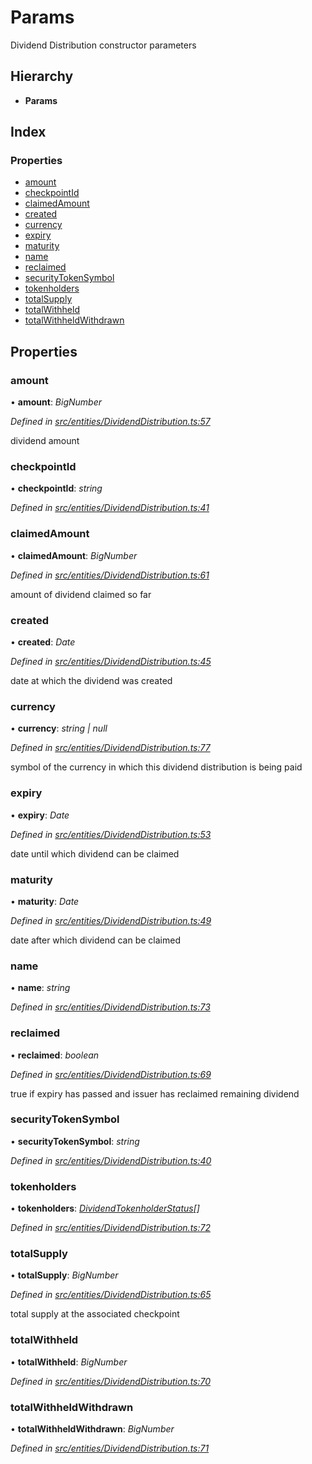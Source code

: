 # Params

Dividend Distribution constructor parameters

## Hierarchy

* **Params**

## Index

### Properties

* [amount]()
* [checkpointId]()
* [claimedAmount]()
* [created]()
* [currency]()
* [expiry]()
* [maturity]()
* [name]()
* [reclaimed]()
* [securityTokenSymbol]()
* [tokenholders]()
* [totalSupply]()
* [totalWithheld]()
* [totalWithheldWithdrawn]()

## Properties

### amount

• **amount**: _BigNumber_

_Defined in_ [_src/entities/DividendDistribution.ts:57_](https://github.com/PolymathNetwork/polymath-sdk/blob/550676f/src/entities/DividendDistribution.ts#L57)

dividend amount

### checkpointId

• **checkpointId**: _string_

_Defined in_ [_src/entities/DividendDistribution.ts:41_](https://github.com/PolymathNetwork/polymath-sdk/blob/550676f/src/entities/DividendDistribution.ts#L41)

### claimedAmount

• **claimedAmount**: _BigNumber_

_Defined in_ [_src/entities/DividendDistribution.ts:61_](https://github.com/PolymathNetwork/polymath-sdk/blob/550676f/src/entities/DividendDistribution.ts#L61)

amount of dividend claimed so far

### created

• **created**: _Date_

_Defined in_ [_src/entities/DividendDistribution.ts:45_](https://github.com/PolymathNetwork/polymath-sdk/blob/550676f/src/entities/DividendDistribution.ts#L45)

date at which the dividend was created

### currency

• **currency**: _string \| null_

_Defined in_ [_src/entities/DividendDistribution.ts:77_](https://github.com/PolymathNetwork/polymath-sdk/blob/550676f/src/entities/DividendDistribution.ts#L77)

symbol of the currency in which this dividend distribution is being paid

### expiry

• **expiry**: _Date_

_Defined in_ [_src/entities/DividendDistribution.ts:53_](https://github.com/PolymathNetwork/polymath-sdk/blob/550676f/src/entities/DividendDistribution.ts#L53)

date until which dividend can be claimed

### maturity

• **maturity**: _Date_

_Defined in_ [_src/entities/DividendDistribution.ts:49_](https://github.com/PolymathNetwork/polymath-sdk/blob/550676f/src/entities/DividendDistribution.ts#L49)

date after which dividend can be claimed

### name

• **name**: _string_

_Defined in_ [_src/entities/DividendDistribution.ts:73_](https://github.com/PolymathNetwork/polymath-sdk/blob/550676f/src/entities/DividendDistribution.ts#L73)

### reclaimed

• **reclaimed**: _boolean_

_Defined in_ [_src/entities/DividendDistribution.ts:69_](https://github.com/PolymathNetwork/polymath-sdk/blob/550676f/src/entities/DividendDistribution.ts#L69)

true if expiry has passed and issuer has reclaimed remaining dividend

### securityTokenSymbol

• **securityTokenSymbol**: _string_

_Defined in_ [_src/entities/DividendDistribution.ts:40_](https://github.com/PolymathNetwork/polymath-sdk/blob/550676f/src/entities/DividendDistribution.ts#L40)

### tokenholders

• **tokenholders**: [_DividendTokenholderStatus_]()_\[\]_

_Defined in_ [_src/entities/DividendDistribution.ts:72_](https://github.com/PolymathNetwork/polymath-sdk/blob/550676f/src/entities/DividendDistribution.ts#L72)

### totalSupply

• **totalSupply**: _BigNumber_

_Defined in_ [_src/entities/DividendDistribution.ts:65_](https://github.com/PolymathNetwork/polymath-sdk/blob/550676f/src/entities/DividendDistribution.ts#L65)

total supply at the associated checkpoint

### totalWithheld

• **totalWithheld**: _BigNumber_

_Defined in_ [_src/entities/DividendDistribution.ts:70_](https://github.com/PolymathNetwork/polymath-sdk/blob/550676f/src/entities/DividendDistribution.ts#L70)

### totalWithheldWithdrawn

• **totalWithheldWithdrawn**: _BigNumber_

_Defined in_ [_src/entities/DividendDistribution.ts:71_](https://github.com/PolymathNetwork/polymath-sdk/blob/550676f/src/entities/DividendDistribution.ts#L71)

